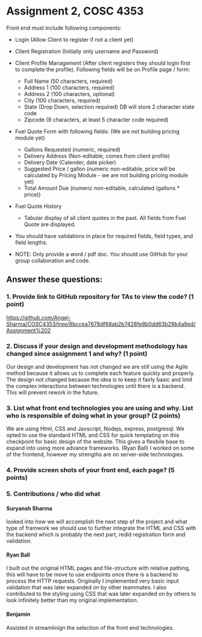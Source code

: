 # Assignment 2, COSC 4353

Front end must include following components:

- Login (Allow Client to register if not a client yet)
- Client Registration (Initially only username and Password)
- Client Profile Management (After client registers they should login first to complete the profile). Following fields will be on Profile page / form:
  - Full Name (50 characters, required)
  - Address 1 (100 characters, required)
  - Address 2 (100 characters, optional)
  - City (100 characters, required)
  - State (Drop Down, selection required) DB will store 2 character state code
  - Zipcode (9 characters, at least 5 character code required)
- Fuel Quote Form with following fields: (We are not building pricing module yet)
  - Gallons Requested (numeric, required)
  - Delivery Address (Non-editable, comes from client profile)
  - Delivery Date (Calender, date picker)
  - Suggested Price / gallon (numeric non-editable, price will be calculated by Pricing Module - we are not building pricing module yet)
  - Total Amount Due (numeric non-editable, calculated (gallons \* price))
- Fuel Quote History

  - Tabular display of all client quotes in the past. All fields from Fuel Quote are displayed.

- You should have validations in place for required fields, field types, and field lengths.

- NOTE: Only provide a word / pdf doc. You should use GitHub for your group collaboration and code.

## Answer these questions:

### 1. Provide link to GitHub repository for TAs to view the code? (1 point)

https://github.com/Angel-Sharma/COSC4353/tree/8bccea7678df68ab2b7428fe8b0dd63b29b4a9ed/Assignment%202

### 2. Discuss if your design and development methodology has changed since assignment 1 and why? (1 point)

Our design and development has not changed we are still using the Agile method because it allows us to complete each feature quickly and properly. The design not changed because the idea is to keep it fairly basic and limit the complex interactions between technologies until there is a backend. This will prevent rework in the future.

### 3. List what front end technologies you are using and why. List who is responsible of doing what in your group? (2 points)

We are using Html, CSS and Javscript, Nodejs, express, postgresql. We opted to use the standard HTML and CSS for quick templating on this checkpoint for basic design of the website. This gives a flexbile base to expand into using more advance frameworks. (Ryan Ball) I worked on some of the frontend, however my strengths are on server-side technologies.

### 4. Provide screen shots of your front end, each page? (5 points)

### 5. Contributions / who did what

#### Suryansh Sharma

looked into how we will accomplish the next step of the project and what type of framwork we should use to further integrate the HTML and CSS with the backend which is probably the next part, redid registration form and validation.

#### Ryan Ball

I built out the original HTML pages and file-structure with relative pathing, this will have to be move to use endpoints once there is a backend to process the HTTP requests. Originally I implemented very basic input validation that was later expanded on by other teammates. I also contributed to the styling using CSS that was later expanded on by others to look infinitely better than my original implementation.

#### Benjamin 
Assisted in streamlinign the selection of the front end technologies.
